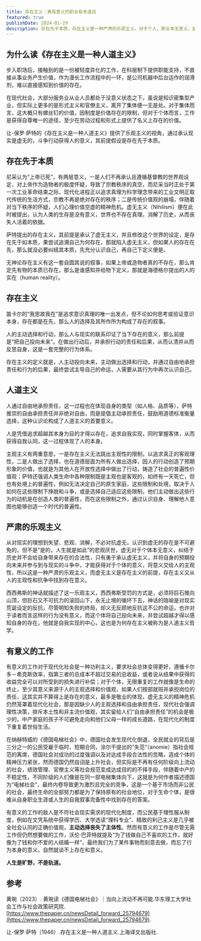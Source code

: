 ```yaml
---
title: 存在主义：离有意义的职业有多遥远
featured: true
publishDate: 2024-01-29
description: 存在先于本质，存在主义是一种严肃的乐观主义。对于个人，职业本无意义，是人主动选择行动创造出意义，追求自我实现是获得意义的方式，而现代化下的理性主义导致主体丧失主体性，从而难以获得职业的意义。
---
```


## 为什么读《存在主义是一种人道主义》

步入职场后，接触到的是一份被轻度异化的工作，在科层制下提供职能支持，不直接从事业务产生价值，作为漫长工作流程中的一环，是公司机器中后台运作的润滑剂，难以直接感知到价值的存在。

在现代社会，大部分服务业从业人员都处于没意义状态之下，虽说是知识密集型产业，但实际上更多的是形式主义和官僚主义，离开了集体便一无是处。对于集体而言，这大概只有螺丝钉的价值，因制度是价值存在的限制，但对于个体而言，工作是获得自尊唯一的途径，至少在劳动过程和形式上提供了名义上存在的价值。

让-保罗·萨特的《存在主义是一种人道主义》提供了乐观主义的视角，通过承认现实是虚无的，斗争行动获得人的意义，其前提假设是存在先于本质。

## 存在先于本质

尼采认为“上帝已死”，有两层意义，一是人们不再承认且遵循基督教的世界观设定，对上帝作为造物者的极度怀疑，导致了宗教秩序的真空，而尼采当时正处于第一次工业革命结束之际，现代化进程正以追求真理为科学理念带来的工业文明正取代传统的生活方式，宗教不再是绝对存在的秩序；二是传统价值观的崩塌，伴随着对当下秩序的怀疑，人们心理价值空虚的精神危机。虚无主义（Nihilism）便在此时被提出，认为人类的生存是没有意义，世界也不存在真理，消解了历史，从而丧失人活着的依据。

萨特提出的存在主义，其前提是承认了虚无主义，并且修改这个世界的设定，是存在先于如本质，果尝试追溯自己为何存在，那就陷入虚无主义，但如果人的存在在先，那么就没必要纠结其本质，先充分认识自己，再自己下定义便是。

无神论存在主义有这一套自圆其说的叙事，如果上帝或造物者真的不存在，那么肯定先有物的本质已存在，那么是谁感知并给物下定义，那就是海德格尔提出的人的实在（human reality）。

## 存在主义

笛卡尔的“我思故我在”是追求意识真理的唯一出发点，但不论如何思考或验证意识本身，存在都是在先，那么人的选择及其所作所为构成了存在的叙事。

人的主动选择和行动，那么人与现实的联系印证了当下存在的意义，那么前提是“把自己投向未来”。在做出行动后，并承担行动的责任和后果，从而认清并从而反思自身，这是一套完整的行为体系。

存在主义的定义就是，人主动投向未来，主动做出选择和行动，并通过自由地承担责任和行为的后果，最终尝试主导自己的命运，人需要从其行为中再次认识自己。

## 人道主义

人通过自由地承担责任，这一过程也在体现自身的类型（如人格、品质等），萨特推崇的自由承担责任并非绝对自由，而是提倡主动承担责任，鼓励用道德标准衡量选择，这种认识论构成了人道主义的首要意义。

人是凭借追求超越其本身为目的才得以存在，追求自我实现，同时掌握客体，从而获得自我认同，这一过程体现了人的本身。

主观主义有两重意思，一是存在主义无法跳出主观性的限制，以追求真正的客观理性，二是人做出了选择，也在道德层面为所有人做出选择，因人的行动创造了预期形象的价值，也就是为其他人在开放性选择中做出了行动，铸造了社会的普遍性价值观；萨特还强调人类生命中各种限制既是主观也是客观的，如终有一天死亡，但也有处境上的普遍性，例如无法决定自己的原生家庭，这些限制和处境，取决于人如何在这些限制下挣脱和斗争，或是选择自己适应这些限制，他们主动做出这些行为的动机是在创造人类的普遍性，而在这些限制之外，通过认识自身、理解他人意图也能够创造一个时代的普遍性。

## 严肃的乐观主义

从对现实的理想到失望、悲观、消解，不必对抗虚无，认识到虚无的存在是不可避免的，但不是“是的，人生就是如此”的悲观厌世，虚无对于个体本无意义，纠结于历史并不会给自身带来存在的合法性，只有勇于承认虚无主义，并将自身的预期投向未来并参与到与现实的斗争中，才能获得对于个体的意义，将意义交给人的主观性，所以这是一种严肃的乐观主义，而虚无主义是存在主义的前提，存在主义又从人的主观性和抗争中找到存在意义。

西西弗斯的神话就描述了这一乐观主义，西西弗斯受罚的方式是，必须将巨石推向山顶，但巨石又不可抗力的滚回山下，永无止境的循环下去，神话的隐喻是对现实荒诞设定的反抗，尽管明知失败的终局，却义无反顾地反抗这不公的命运，也许对于读者而言这样的行为没有意义，而这个体将自己投向未来，并尝试超越才得以感知自身的存在，他就是自我实现的中心，这也是为何存在主义被称为是人道主义哲学。

## 有意义的工作

有意义的工作对于现代化社会是一种功利主义，要求社会总体变得更好，遵循卡尔多－希克斯效率，指第三者的总成本不超过交易的总收益，或者说从结果中获得的收益完全可以对所受到的损失进行补偿；对于个体，无限重复的工作就像是生命的终止，至少其意义来源于人的主观选择和价值观，如果人们按部就班并承担岗位的责任，这其实并不算得上是存在的意义，最多是敬业的体现，虚无主义的精神危机仍然笼罩着现代化社会，那是因缺少人的主观选择和自由承担责任，现代社会强调理性决策，排斥本土性和非主流价值观，其实留给人们“自由承担责任”的机会是极少的，中产家庭的孩子不可避免走向和他们父母一样的成长道路，在现代化的制度下重复着世俗生活。

在纳赫特威的《德国电梯社会》中，德国社会发生现代化倒退，全民就业的背后是三分之一的公民受雇于临时、短期合同，涂尔干提出的”失范“（anomie）指社会规范的离席，德国社会对成功的过度强调以及对达成手段合法性的忽略，造成个体的精神压力紧张，然而德国仍然自诩是上升社会，但实际是不再有任何阶级向上流动的社会，绩效管理、官僚主义等社会规范变成达成目的的不择手段，伴随着中产的不稳定性，不同阶级的人们像是在同一部电梯集体向下，这就是为何作者描述德国为”电梯社会“，最终内卷导致更为激烈且完全的竞争，这是一个基于市场而非公民的社会，最终生命的全部努力都是为了保持原有的社会地位，对于生命个体，是很难从自身职业生涯或人生的自我叙事完备性中找到存在的答案。

有意义的工作的敌人是不符社会现实需求的现代化制度，而公民基于理性服从制度，例如在文凭系统中获得学历、大学选读“理科专业”、精致的利己主义是几乎被全社会认同的正确价值观，****主动选择丧失了主体性****。然而有意义的工作是尽管无需工作但仍然想要做的工作，沃伦·巴菲特就提及“为了钱做自己不喜欢的工作，就好像为了钱和你不爱的人结婚一样“，最终我们为了某件事物而刻意去做，而忘了行为本身的意义，自然就谈不上存在和意义。

****人生是旷野，不是轨道。****

## 参考

黄琬（2023）. 黄琬读《德国电梯社会》｜当向上流动不再可能.华东理工大学社会工作与社会政策研究院.[https://www.thepaper.cn/newsDetail_forward_25794679](https://www.thepaper.cn/newsDetail_forward_25794679).

让-保罗·萨特（1946）.存在主义是一种人道主义.上海译文出版社.